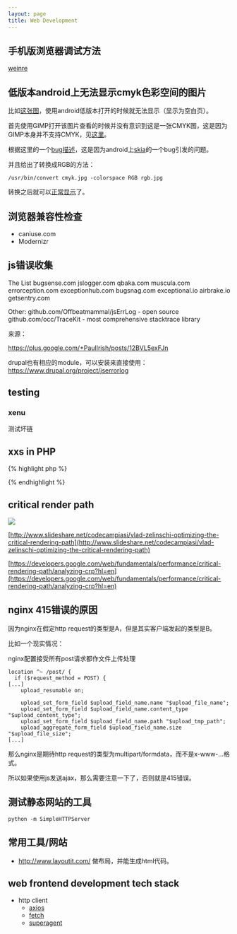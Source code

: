 ```yaml
---
layout: page
title: Web Development
---
```


## 手机版浏览器调试方法

[weinre](/weinre.html)

## 低版本android上无法显示cmyk色彩空间的图片

比如[这张图](attachments/android-low-version-cant-show-cmyk/cmyk.jpg)，使用android低版本打开的时候就无法显示（显示为空白页）。

首先使用GIMP打开该图片查看的时候并没有意识到这是一张CMYK图，这是因为GIMP本身并不支持CMYK，见[这里](http://askubuntu.com/questions/243389/why-doesnt-gimp-support-cmyk)。

根据这里的一个[bug描述](https://code.google.com/p/skia/issues/detail?id=69#c16)，这是因为android上[skia](http://en.wikipedia.org/wiki/Skia_Graphics_Engine)的一个bug引发的问题。

并且给出了转换成RGB的方法：

    /usr/bin/convert cmyk.jpg -colorspace RGB rgb.jpg

转换之后就可以[正常显示](attachments/android-low-version-cant-show-cmyk/rgb.jpg)了。

## 浏览器兼容性检查

- caniuse.com
- Modernizr

## js错误收集

The List
bugsense.com
jslogger.com
qbaka.com
muscula.com
errorception.com
exceptionhub.com
bugsnag.com
exceptional.io
airbrake.io
getsentry.com

Other:
github.com/Offbeatmammal/jsErrLog - open source
github.com/occ/TraceKit - most comprehensive stacktrace library

来源：

https://plus.google.com/+PaulIrish/posts/12BVL5exFJn

drupal也有相应的module，可以安装来直接使用：https://www.drupal.org/project/jserrorlog

## testing

### xenu

测试坏链


## xxs in PHP

{% highlight php %}
<?php
header('Access-Control-Allow-Origin: http://www.xuanran001.com');
header('Content-Type: application/json');
print_r($_POST);
?>
{% endhighlight %}

## critical render path

![](http://image.slidesharecdn.com/vladzelinschi-optimizingthecriticalrenderingpath-141120132037-conversion-gate01/95/vlad-zelinschi-optimizing-the-critical-rendering-path-16-638.jpg?cb=1416512613)

[http://www.slideshare.net/codecampiasi/vlad-zelinschi-optimizing-the-critical-rendering-path](http://www.slideshare.net/codecampiasi/vlad-zelinschi-optimizing-the-critical-rendering-path)

[https://developers.google.com/web/fundamentals/performance/critical-rendering-path/analyzing-crp?hl=en](https://developers.google.com/web/fundamentals/performance/critical-rendering-path/analyzing-crp?hl=en)

## nginx 415错误的原因

因为nginx在假定http request的类型是A，但是其实客户端发起的类型是B。

比如一个现实情况：

nginx配置接受所有post请求都作文件上传处理


    location ^~ /post/ {
      if ($request_method = POST) {
    [...]
        upload_resumable on;

        upload_set_form_field $upload_field_name.name "$upload_file_name";
        upload_set_form_field $upload_field_name.content_type "$upload_content_type";
        upload_set_form_field $upload_field_name.path "$upload_tmp_path";
        upload_aggregate_form_field $upload_field_name.size "$upload_file_size";
    [...]


那么nginx是期待http request的类型为multipart/formdata，而不是x-www-...格式。

所以如果使用js发送ajax，那么需要注意一下了，否则就是415错误。

## 测试静态网站的工具

    python -m SimpleHTTPServer

## 常用工具/网站

- http://www.layoutit.com/ 做布局，并能生成html代码。

## web frontend development tech stack

- http client
  - [axios](https://github.com/mzabriskie/axios)
  - [fetch](https://github.com/github/fetch)
  - [superagent](https://github.com/visionmedia/superagent)